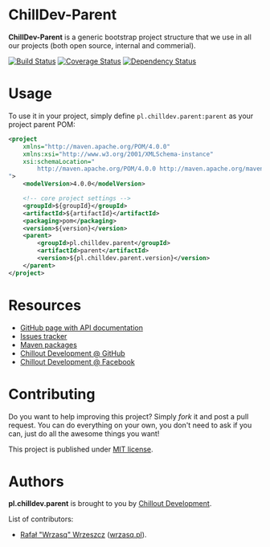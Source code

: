 <!---
# This file is part of the ChillDev-Parent.
#
# @license http://mit-license.org/ The MIT license
# @copyright 2015 © by Rafał Wrzeszcz - Wrzasq.pl.
-->

# ChillDev-Parent

**ChillDev-Parent** is a generic bootstrap project structure that we use in all our projects (both open source, internal and commerial).

[![Build Status](https://travis-ci.org/chilloutdevelopment/pl.chilldev.parent.svg)](https://travis-ci.org/chilloutdevelopment/pl.chilldev.parent)
[![Coverage Status](https://coveralls.io/repos/chilloutdevelopment/pl.chilldev.parent/badge.png?branch=develop)](https://coveralls.io/r/chilloutdevelopment/pl.chilldev.parent)
[![Dependency Status](https://www.versioneye.com/user/projects/555cb2e4634daa30fb00090e/badge.svg?style=flat)](https://www.versioneye.com/user/projects/555cb2e4634daa30fb00090e)

# Usage

To use it in your project, simply define `pl.chilldev.parent:parent` as your project parent POM:

```xml
<project
    xmlns="http://maven.apache.org/POM/4.0.0"
    xmlns:xsi="http://www.w3.org/2001/XMLSchema-instance"
    xsi:schemaLocation="
        http://maven.apache.org/POM/4.0.0 http://maven.apache.org/maven-v4_0_0.xsd
">
    <modelVersion>4.0.0</modelVersion>

    <!-- core project settings -->
    <groupId>${groupId}</groupId>
    <artifactId>${artifactId}</artifactId>
    <packaging>pom</packaging>
    <version>${version}</version>
    <parent>
        <groupId>pl.chilldev.parent</groupId>
        <artifactId>parent</artifactId>
        <version>${pl.chilldev.parent.version}</version>
    </parent>
</project>
```

# Resources

-   [GitHub page with API documentation](http://chilloutdevelopment.github.io/pl.chilldev.parent)
-   [Issues tracker](https://github.com/chilloutdevelopment/pl.chilldev.parent/issues)
-   [Maven packages](http://search.maven.org/#search%7Cga%7C1%7Cg%3A%22pl.chilldev.parent%22)
-   [Chillout Development @ GitHub](https://github.com/chilloutdevelopment)
-   [Chillout Development @ Facebook](http://www.facebook.com/chilldev)

# Contributing

Do you want to help improving this project? Simply *fork* it and post a pull request. You can do everything on your own, you don't need to ask if you can, just do all the awesome things you want!

This project is published under [MIT license](https://github.com/chilloutdevelopment/pl.chilldev.parent/tree/master/LICENSE).

# Authors

**pl.chilldev.parent** is brought to you by [Chillout Development](http://chilldev.pl).

List of contributors:

-   [Rafał "Wrzasq" Wrzeszcz](https://github.com/rafalwrzeszcz) ([wrzasq.pl](http://wrzasq.pl)).
